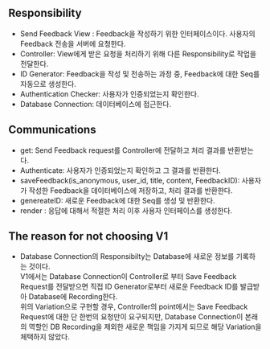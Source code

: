 ## Responsibility

- Send Feedback View : Feedback을 작성하기 위한 인터페이스이다.
   사용자의 Feedback 전송을 서버에 요청한다.
- Controller: View에게 받은 요청을 처리하기 위해 다른 Responsibility로 작업을 전달한다.
- ID Generator: Feedback을 작성 및 전송하는 과정 중, Feedback에 대한 Seq를 자동으로 생성한다.
- Authentication Checker: 사용자가 인증되었는지 확인한다.
- Database Connection: 데이터베이스에 접근한다.

## Communications

- get: Send Feedback request를 Controller에 전달하고 처리 결과를 반환받는다.
- Authenticate: 사용자가 인증되었는지 확인하고 그 결과를 반환한다.
- saveFeedback(is_anonymous, user_id, title, content, FeedbackID): 사용자가 작성한 Feedback을 데이터베이스에 저장하고, 처리 결과를 반환한다.
- genereateID: 새로운 Feedback에 대한 Seq를 생성 및 반환한다.
- render : 응답에 대해서 적절한 처리 이후 사용자 인터페이스를 생성한다.

## The reason for not choosing V1

- Database Connection의 Responsibilty는 Database에 새로운 정보를 기록하는 것이다.<br>
  V1에서는 Database Connection이 Controller로 부터 Save Feedback Request를 전달받으면 직접 ID Generator로부터 새로운 Feedback ID를 발급받아 Database에 Recording한다.<br>
  위의 Variation으로 구현할 경우, Controller의 point에서는 Save Feedback Request에 대한 단 한번의 요청만이 요구되지만, Database Connection이 본래의 역할인 DB Recording을 제외한 새로운 책임을 가지게 되므로 해당 Variation을 체택하지 않았다.
